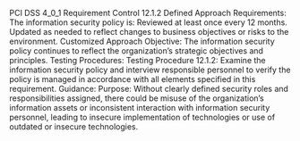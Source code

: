 PCI DSS 4_0_1 Requirement Control 12.1.2 Defined Approach Requirements: The information security policy is: Reviewed at least once every 12 months. Updated as needed to reflect changes to business objectives or risks to the environment. Customized Approach Objective: The information security policy continues to reflect the organization’s strategic objectives and principles. Testing Procedures: Testing Procedure 12.1.2: Examine the information security policy and interview responsible personnel to verify the policy is managed in accordance with all elements specified in this requirement. Guidance: Purpose: Without clearly defined security roles and responsibilities assigned, there could be misuse of the organization’s information assets or inconsistent interaction with information security personnel, leading to insecure implementation of technologies or use of outdated or insecure technologies.